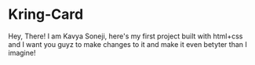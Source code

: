 # Kring-Card
Hey, There!
    I am Kavya Soneji, here's my first project built with html+css and I want you guyz to make changes to it and make it even betyter than I imagine!
